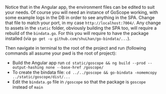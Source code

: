 Notice that in the Angular app, the environment files can be edited to suit your needs. Of course you will need an instance of GoScope working, with some example logs in the DB in order to see anything in the SPA.
Change that file to match your port, in my case `http://localhost:7004/`.
Any change to assets in the `static` folder, obviously building the SPA too, will require a rebuild of the `bindata.go`. 
For this you will require to have the package installed (via `go get -u github.com/shuLhan/go-bindata/...`).

Then navigate in terminal to the root of the project and run (following commands all assume your pwd is the root of project): 
- Build the Angular app run `cd static/goscope && ng build --prod --output-hashing none --base-href /goscope/`
- To create the bindata file: `cd ../../goscope && go-bindata -nomemcopy  ../static/goscope/dist/...`
- Edit the `bindata.go` file in `/goscope` so that the package is `goscope` instead of `main`
